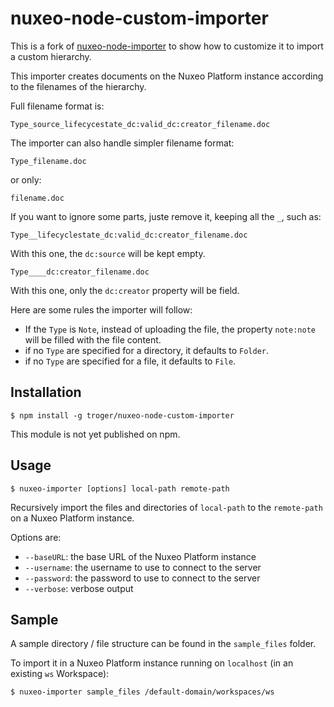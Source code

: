 # nuxeo-node-custom-importer

This is a fork of [nuxeo-node-importer](https://github.com/troger/nuxeo-node-importer) to show how to customize it to import a custom hierarchy.

This importer creates documents on the Nuxeo Platform instance according to the filenames of the hierarchy.

Full filename format is:

    Type_source_lifecycestate_dc:valid_dc:creator_filename.doc

The importer can also handle simpler filename format:

    Type_filename.doc

or only:

    filename.doc

If you want to ignore some parts, juste remove it, keeping all the `_`, such as:

    Type__lifecyclestate_dc:valid_dc:creator_filename.doc

With this one, the `dc:source` will be kept empty.

    Type____dc:creator_filename.doc

With this one, only the `dc:creator` property will be field.


Here are some rules the importer will follow:

- If the `Type` is `Note`, instead of uploading the file, the property `note:note` will be filled with the file content.
- if no `Type` are specified for a directory, it defaults to `Folder`.
- if no `Type` are specified for a file, it defaults to `File`.


## Installation

    $ npm install -g troger/nuxeo-node-custom-importer

This module is not yet published on npm.

## Usage

    $ nuxeo-importer [options] local-path remote-path

Recursively import the files and directories of `local-path` to the `remote-path` on a Nuxeo Platform instance.

Options are:

- `--baseURL`: the base URL of the Nuxeo Platform instance
- `--username`: the username to use to connect to the server
- `--password`: the password to use to connect to the server
- `--verbose`: verbose output

## Sample

A sample directory / file structure can be found in the `sample_files` folder.

To import it in a Nuxeo Platform instance running on `localhost` (in an existing `ws` Workspace):

    $ nuxeo-importer sample_files /default-domain/workspaces/ws
